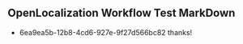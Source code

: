 ## OpenLocalization Workflow Test MarkDown
* 6ea9ea5b-12b8-4cd6-927e-9f27d566bc82 thanks!

<!--HONumber=Jul16_HO2-->


